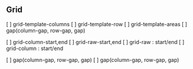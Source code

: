 ## Grid

[ ] grid-template-columns
[ ] grid-template-row
[ ] grid-template-areas
[ ] gap(column-gap, row-gap, gap)

[ ] grid-column-start,end
[ ] grid-raw-start,end
[ ] grid-raw : start/end
[ ] grid-column : start/end

[ ] gap(column-gap, row-gap, gap)
[ ] gap(column-gap, row-gap, gap)

